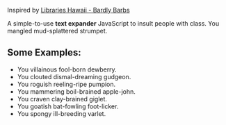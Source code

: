 Inspired by [Libraries Hawaii - Bardly Barbs](https://www.librarieshawaii.org/learn/brain-games/bardly-barbs/)  

A simple-to-use **text expander** JavaScript to insult people with class. You mangled mud-splattered strumpet.

## Some Examples:  

- You villainous fool-born dewberry.  
- You clouted dismal-dreaming gudgeon.  
- You roguish reeling-ripe pumpion.
- You mammering boil-brained apple-john.
- You craven clay-brained giglet.
- You goatish bat-fowling foot-licker.  
- You spongy ill-breeding varlet.  
